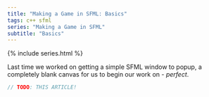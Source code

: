 ```yaml
---
title: "Making a Game in SFML: Basics"
tags: c++ sfml 
series: "Making a Game in SFML"
subtitle: "Basics"
---
```

{% include series.html %}

Last time we worked on getting a simple SFML window to popup, a completely blank canvas for us to begin our work on - _perfect_.
<!--more-->

```javascript
// TODO: THIS ARTICLE!
```
